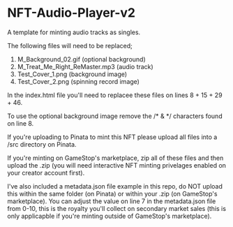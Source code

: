 # NFT-Audio-Player-v2
A template for minting audio tracks as singles.

The following files will need to be replaced;
1. M_Background_02.gif (optional background)
2. M_Treat_Me_Right_ReMaster.mp3 (audio track)
3. Test_Cover_1.png (background image)
4. Test_Cover_2.png (spinning record image)

In the index.html file you'll need to replacee these files on lines 8 + 15 + 29 + 46.

To use the optional background image remove the /* & */ characters found on line 8.

If you're uploading to Pinata to mint this NFT please upload all files into a /src directory on Pinata.

If you're minting on GameStop's marketplace, zip all of these files and then upload the .zip (you will need interactive NFT minting privelages enabled on your creator account first).

I've also included a metadata.json file example in this repo, do NOT upload this within the same folder (on Pinata) or within your .zip (on GameStop's marketplace). You can adjust the value on line 7 in the metadata.json file from 0-10, this is the royalty you'll collect on secondary market sales (this is only applicapble if you're minting outside of GameStop's marketplace).

